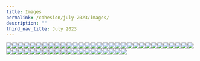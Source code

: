 ```yaml
---
title: Images
permalink: /cohesion/july-2023/images/
description: ""
third_nav_title: July 2023
---
```

![](/images/Cohesion/July%202023/april-quote.jpg)![](/images/Cohesion/July%202023/cf-slide1.jpg)![](/images/Cohesion/July%202023/cf-slide2.jpg)![](/images/Cohesion/July%202023/cf-slide3.jpg)![](/images/Cohesion/July%202023/cf-slide4.jpg)![](/images/Cohesion/July%202023/collage.jpeg)![](/images/Cohesion/July%202023/crossfit.png)![](/images/Cohesion/July%202023/eillron-quote.png)![](/images/Cohesion/July%202023/eillron1.png)![](/images/Cohesion/July%202023/eillron2.png)![](/images/Cohesion/July%202023/eint-myo.jpg)![](/images/Cohesion/July%202023/exercise.png)![](/images/Cohesion/July%202023/fb-post.jpg)![](/images/Cohesion/July%202023/getgreen.png)![](/images/Cohesion/July%202023/green-bingo.jpg)![](/images/Cohesion/July%202023/healthiersg-kv.gif)![](/images/Cohesion/July%202023/icon1%20house.png)![](/images/Cohesion/July%202023/icon2%20bottle.png)![](/images/Cohesion/July%202023/icon3%20plant%20pot.png)![](/images/Cohesion/July%202023/icon4%20lightning.png)![](/images/Cohesion/July%202023/icon5%20heart%20plant.png)![](/images/Cohesion/July%202023/icon6%20light%20bulb%20.png)![](/images/Cohesion/July%202023/infusing.png)![](/images/Cohesion/July%202023/jeffrey-saw.jpg)![](/images/Cohesion/July%202023/journey1.png)![](/images/Cohesion/July%202023/journey2.png)![](/images/Cohesion/July%202023/journey3.png)![](/images/Cohesion/July%202023/journey4.png)![](/images/Cohesion/July%202023/kopi%20brown%20cup.png)![](/images/Cohesion/July%202023/kopi2%20white%20cup.png)![](/images/Cohesion/July%202023/nwfitness-logo.png)![](/images/Cohesion/July%202023/planting-seeds.png)![](/images/Cohesion/July%202023/quote%201.jpg)![](/images/Cohesion/July%202023/recycling-station.jpg)![](/images/Cohesion/July%202023/reflections.jpg)![](/images/Cohesion/July%202023/service-icon.png)![](/images/Cohesion/July%202023/service-weeks-picture.jpg)![](/images/Cohesion/July%202023/sg58%20national%20day.gif)![](/images/Cohesion/July%202023/starting-our-journey.png)![](/images/Cohesion/July%202023/thumb-eint.png)![](/images/Cohesion/July%202023/thumb-jeffrey.png)![](/images/Cohesion/July%202023/visit2.png)![](/images/Cohesion/July%202023/visit3.png)![](/images/Cohesion/July%202023/visit4.png)![](/images/Cohesion/July%202023/volunteers.png)![](/images/Cohesion/July%202023/volunteers-kv.png)![](/images/Cohesion/July%202023/volunteers-quote.png)![](/images/Cohesion/July%202023/wendy1.png)![](/images/Cohesion/July%202023/wendy2.png)![](/images/Cohesion/July%202023/wendy3.png)![](/images/Cohesion/July%202023/wendy-quote.png)